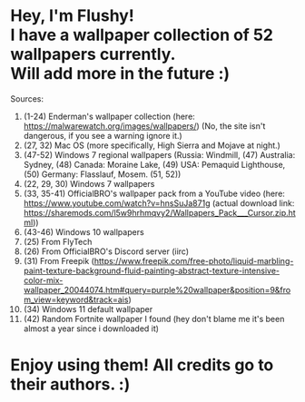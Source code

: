 Hey, I'm Flushy!        
I have a wallpaper collection of 52 wallpapers currently.    
Will add more in the future :)
=

Sources:
1. (1-24) Enderman's wallpaper collection (here: https://malwarewatch.org/images/wallpapers/) (No, the site isn't dangerous, if you see a warning ignore it.)
2. (27, 32) Mac OS (more specifically, High Sierra and Mojave at night.)
3. (47-52) Windows 7 regional wallpapers (Russia: Windmill, (47) Australia: Sydney, (48) Canada: Moraine Lake, (49) USA: Pemaquid Lighthouse, (50) Germany: Flasslauf, Mosem. (51, 52))
4. (22, 29, 30) Windows 7 wallpapers
5. (33, 35-41) OfficialBRO's wallpaper pack from a YouTube video (here: https://www.youtube.com/watch?v=hnsSuJa871g (actual download link: https://sharemods.com/l5w9hrhmqvy2/Wallpapers_Pack___Cursor.zip.html))
6. (43-46) Windows 10 wallpapers
7. (25) From FlyTech
8. (26) From OfficialBRO's Discord server (iirc)
9. (31) From Freepik (https://www.freepik.com/free-photo/liquid-marbling-paint-texture-background-fluid-painting-abstract-texture-intensive-color-mix-wallpaper_20044074.htm#query=purple%20wallpaper&position=9&from_view=keyword&track=ais)
10. (34) Windows 11 default wallpaper
11. (42) Random Fortnite wallpaper I found (hey don't blame me it's been almost a year since i downloaded it)



Enjoy using them! All credits go to their authors. :)
=

